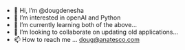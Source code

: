 - 👋 Hi, I’m @dougdenesha
- 👀 I’m interested in openAI and Python 
- 🌱 I’m currently learning both of the above...
- 💞️ I’m looking to collaborate on updating old applications...
- 📫 How to reach me ... doug@anatesco.com

<!---
dougdenesha/dougdenesha is a ✨ special ✨ repository because its `README.md` (this file) appears on your GitHub profile.
You can click the Preview link to take a look at your changes.
--->
